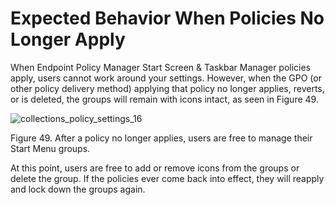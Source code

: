 # Expected Behavior When Policies No Longer Apply

When Endpoint Policy Manager Start Screen & Taskbar Manager policies apply, users cannot work around
your settings. However, when the GPO (or other policy delivery method) applying that policy no
longer applies, reverts, or is deleted, the groups will remain with icons intact, as seen in
Figure 49.

![collections_policy_settings_16](/img/product_docs/endpointpolicymanager/endpointpolicymanager/startscreentaskbar/collections_policy_settings_16.webp)

Figure 49. After a policy no longer applies, users are free to manage their Start Menu groups.

At this point, users are free to add or remove icons from the groups or delete the group. If the
policies ever come back into effect, they will reapply and lock down the groups again.
